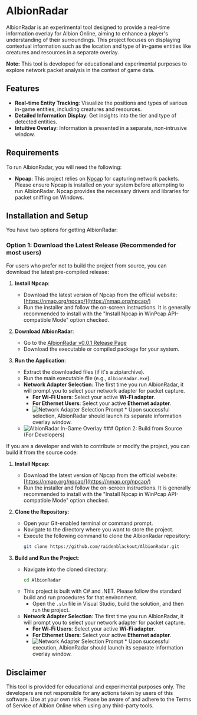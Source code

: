 # AlbionRadar

AlbionRadar is an experimental tool designed to provide a real-time information overlay for Albion Online, aiming to enhance a player's understanding of their surroundings. This project focuses on displaying contextual information such as the location and type of in-game entities like creatures and resources in a separate overlay.

**Note:** This tool is developed for educational and experimental purposes to explore network packet analysis in the context of game data.

## Features

* **Real-time Entity Tracking**: Visualize the positions and types of various in-game entities, including creatures and resources.
* **Detailed Information Display**: Get insights into the tier and type of detected entities.
* **Intuitive Overlay**: Information is presented in a separate, non-intrusive window.

## Requirements

To run AlbionRadar, you will need the following:

* **Npcap**: This project relies on [Npcap](https://nmap.org/npcap/) for capturing network packets. Please ensure Npcap is installed on your system before attempting to run AlbionRadar. Npcap provides the necessary drivers and libraries for packet sniffing on Windows.

## Installation and Setup

You have two options for getting AlbionRadar:

### Option 1: Download the Latest Release (Recommended for most users)

For users who prefer not to build the project from source, you can download the latest pre-compiled release:

1.  **Install Npcap**:
    * Download the latest version of Npcap from the official website: [https://nmap.org/npcap/](https://nmap.org/npcap/)
    * Run the installer and follow the on-screen instructions. It is generally recommended to install with the "Install Npcap in WinPcap API-compatible Mode" option checked.

2.  **Download AlbionRadar**:
    * Go to the [AlbionRadar v0.0.1 Release Page](https://github.com/raidenblackout/AlbionRadar/releases/tag/v0.0.1)
    * Download the executable or compiled package for your system.

3.  **Run the Application**:
    * Extract the downloaded files (if it's a zip/archive).
    * Run the main executable file (e.g., `AlbionRadar.exe`).
    * **Network Adapter Selection**: The first time you run AlbionRadar, it will prompt you to select your network adapter for packet capture.
        * **For Wi-Fi Users**: Select your active **Wi-Fi adapter**.
        * **For Ethernet Users**: Select your active **Ethernet adapter**.
        * ![Network Adapter Selection Prompt](https://github.com/raidenblackout/AlbionRadar/blob/main/Assets/PacketDeviceSelectorDialogue.png?raw=true) * Upon successful selection, AlbionRadar should launch its separate information overlay window.
    * ![AlbionRadar In-Game Overlay](https://github.com/raidenblackout/AlbionRadar/blob/main/Assets/AlbionRader.png?raw=true) ### Option 2: Build from Source (For Developers)

If you are a developer and wish to contribute or modify the project, you can build it from the source code:

1.  **Install Npcap**:
    * Download the latest version of Npcap from the official website: [https://nmap.org/npcap/](https://nmap.org/npcap/)
    * Run the installer and follow the on-screen instructions. It is generally recommended to install with the "Install Npcap in WinPcap API-compatible Mode" option checked.

2.  **Clone the Repository**:
    * Open your Git-enabled terminal or command prompt.
    * Navigate to the directory where you want to store the project.
    * Execute the following command to clone the AlbionRadar repository:
        ```bash
        git clone https://github.com/raidenblackout/AlbionRadar.git
        ```

3.  **Build and Run the Project**:
    * Navigate into the cloned directory:
        ```bash
        cd AlbionRadar
        ```
    * This project is built with C# and .NET. Please follow the standard build and run procedures for that environment.
        * Open the `.sln` file in Visual Studio, build the solution, and then run the project.
    * **Network Adapter Selection**: The first time you run AlbionRadar, it will prompt you to select your network adapter for packet capture.
        * **For Wi-Fi Users**: Select your active **Wi-Fi adapter**.
        * **For Ethernet Users**: Select your active **Ethernet adapter**.
        * ![Network Adapter Selection Prompt](https://github.com/raidenblackout/AlbionRadar/blob/main/Assets/PacketDeviceSelectorDialogue.png?raw=true) * Upon successful execution, AlbionRadar should launch its separate information overlay window.

## Disclaimer

This tool is provided for educational and experimental purposes only. The developers are not responsible for any actions taken by users of this software. Use at your own risk. Please be aware of and adhere to the Terms of Service of Albion Online when using any third-party tools.
